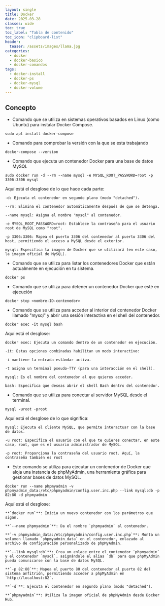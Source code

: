 ```yaml
---
layout: single
title: Docker
date: 2025-03-28
classes: wide
toc: true
toc_label: "Tabla de contenido"
toc_icon: "clipboard-list"
header:
  teaser: /assets/images/llama.jpg
categories:
  - docker
  - docker-basico
  - docker-comandos
tags:
  - docker-install
  - docker-ps
  - docker-mysql
  - docker-volume
---
```


## Concepto

* Comando que se utiliza en sistemas operativos basados en Linux (como Ubuntu) para instalar Docker Compose.
 
```
sudo apt install docker-compose
```

* Comando para comprobar la versión con la que se esta trabajando

```
docker-compose --version
```

* Comando que ejecuta un contenedor Docker para una base de datos MySQL

```
sudo docker run -d --rm --name mysql -e MYSQL_ROOT_PASSWORD=root -p 3306:3306 mysql
```

Aquí está el desglose de lo que hace cada parte:

```
-d: Ejecuta el contenedor en segundo plano (modo "detached").

--rm: Elimina el contenedor automáticamente después de que se detenga.

--name mysql: Asigna el nombre "mysql" al contenedor.

-e MYSQL_ROOT_PASSWORD=root: Establece la contraseña para el usuario root de MySQL como "root".

-p 3306:3306: Mapea el puerto 3306 del contenedor al puerto 3306 del host, permitiendo el acceso a MySQL desde el exterior.

mysql: Especifica la imagen de Docker que se utilizará (en este caso, la imagen oficial de MySQL).
```


* Comando que se utiliza para listar los contenedores Docker que están actualmente en ejecución en tu sistema.

```
docker ps
```

* Comando que se utiliza para detener un contenedor Docker que esté en ejecución

```
docker stop <nombre-ID-contenedor>
```

* Comando que se utiliza para acceder al interior del contenedor Docker llamado "mysql" y abrir una sesión interactiva en el shell del contenedor. 

```
docker exec -it mysql bash
```

Aquí está el desglose:

```
docker exec: Ejecuta un comando dentro de un contenedor en ejecución.

-it: Estas opciones combinadas habilitan un modo interactivo:

-i mantiene la entrada estándar activa.

-t asigna un terminal pseudo-TTY (para una interacción en el shell).

mysql: Es el nombre del contenedor al que quieres acceder.

bash: Especifica que deseas abrir el shell Bash dentro del contenedor.
```

* Comando que se utiliza para conectar al servidor MySQL desde el terminal. 

```
mysql -uroot -proot
```

Aquí está el desglose de lo que significa:

```
mysql: Ejecuta el cliente MySQL, que permite interactuar con la base de datos.

-u root: Especifica el usuario con el que te quieres conectar, en este caso, root, que es el usuario administrador de MySQL.

-p root: Proporciona la contraseña del usuario root. Aquí, la contraseña también es root
```


* Este comando se utiliza para ejecutar un contenedor de Docker que aloja una instancia de phpMyAdmin, una herramienta gráfica para gestionar bases de datos MySQL. 

```
docker run --name phpmyadmin -v phpmyadmin_data:/etc/phpmyadmin/config.user.inc.php --link mysql:db -p 82:80 -d phpmyadmin
```

Aquí está el desglose:

```
**`docker run`**: Inicia un nuevo contenedor con los parámetros que sigan.

**`--name phpmyadmin`**: Da el nombre `phpmyadmin` al contenedor.

**`-v phpmyadmin_data:/etc/phpmyadmin/config.user.inc.php`**: Monta un volumen llamado `phpmyadmin_data` en el contenedor, enlazado al archivo de configuración personalizado de phpMyAdmin.

**`--link mysql:db`**: Crea un enlace entre el contenedor `phpmyadmin` y el contenedor `mysql`, asignándole el alias `db` para que phpMyAdmin pueda comunicarse con la base de datos MySQL.

**`-p 82:80`**: Mapea el puerto 80 del contenedor al puerto 82 del sistema anfitrión, permitiendo acceder a phpMyAdmin en `http://localhost:82`.

**`-d`**: Ejecuta el contenedor en segundo plano (modo "detached").

**`phpmyadmin`**: Utiliza la imagen oficial de phpMyAdmin desde Docker Hub.
```

